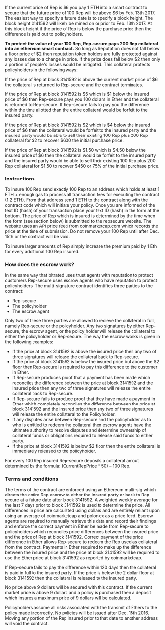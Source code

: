 If the current price of Rep is $6 you pay 1 ETH into a smart contract to secure that the future price of 100 Rep will be above $6 by Feb. 13th 2017.  The easiest way to specify a future date is to specify a block height.  The block height 3141592 will likely be mined on or prior to Feb. 13th 2017.  At this block height if the price of Rep is below the purchase price then the difference is paid out to policyholders.

**To protect the value of your 100 Rep, Rep-secure pays 200 Rep collateral into an ethereum smart contract.** So long as Reputation does not fall below a floor price of $2 then reputation token holders are fully protected against any losses due to a change in price.  If the price does fall below $2 then only a portion of people's losses would be mitigated.  This collateral protects policyholders in the following ways:

If the price of Rep at block 3141592 is above the current market price of $6 the collateral is returned to Rep-secure and the contract terminates.

If the price of Rep at block 3141592 is $5 which is $1 below the insured price of $6 then Rep-secure pays you 100 dollars in Ether and the collateral is returned to Rep-secure.  If Rep-secure fails to pay you the difference within the time allotted than the entire collateral would be forfeit to the insured party.

If the price of Rep at block 3141592 is $2 which is $4 below the insured price of $6 then the collateral would be forfeit to the insured party and the insured party would be able to sell their existing 100 Rep plus 200 Rep collateral for $2 to recover $600 the initial purchase price.

If the price of Rep at block 3141592 is $1.50 which is $4.50 below the insured price of $6 then the collateral would be forfeit to the insured party and the insured party would be able to sell their existing 100 Rep plus 200 Rep collateral for $1.50 to recover $450 or 75% of the initial purchase price.

### Instructions

To insure 100 Rep send exactly 100 Rep to an address which holds at least 1 ETH + enough gas to process all transaction fees for executing the contract (1.2 ETH). From that address send 1 ETH to the contract along with the contract code which will initiate your policy. Once you are informed of the text ID (hash) of your transaction place your text ID (hash) in the form at the bottom. The price of Rep which is insured is determined by the time when the form (see section below) is submitted to the repsecure website.  The website uses an API price feed from coinmarketcap.com which records the price at the time of submission.  Do not remove your 100 Rep until after Dec. 15th or the contract will be void.

To insure larger amounts of Rep simply increase the premium paid by 1 Eth for every additional 100 Rep insured.

### How does the escrow work?

In the same way that bitrated uses trust agents with reputation to protect customers Rep-secure uses escrow agents who have reputation to protect policyholders.  The multi-signature contract identifies three parties to the contract:

* Rep-secure
* The policyholder
* The escrow agent

Only two of these three parties are allowed to recieve the collateral in full, namely Rep-secure or the policyholder.  Any two signatures by either Rep-secure, the escrow agent, or the policy holder will release the collateral to either the policyholder or Rep-secure.  The way the escrow works is given in the following examples:

* If the price at block 3141592 is above the insured price then any two of three signatures will release the collateral back to Rep-secure.
* If the price at block 3141592 is below the insured price but above the $2 floor then Rep-secure is required to pay this difference to the customer in Ether.  
* If Rep-secure produces proof that a payment has been made which reconciles the difference between the price at block 3141592 and the insured price then any two of three signatures will release the entire collateral back to Rep-secure.
* If Rep-secure fails to produce proof that they have made a payment in Ether which completely reconciles the difference between the price at block 3141592 and the insured price then any two of three signatures will release the entire collateral to the Policyholder.
* If any disputes arise between Rep-secure and the policyholder as to who is entitled to redeem the collateral then escrow agents have the ultimate authority to resolve disputes and determine ownership of collateral funds or obligations required to release said funds to either party.
* If the price at block 3141592 is below $2 floor then the entire collateral is immediately released to the policyholder.

For every 100 Rep insured Rep-secure deposits a collateral amout determined by the formula: (CurrentRepPrice * 50) – 100 Rep.

### Terms and conditions

The terms of the contract are enforced using an Ethereum multi-sig which directs the entire Rep escrow to either the insured party or back to Rep-secure at a future date after block 3141592.  A weighted weekly average for the last 7 days prior to block 3141592 is used to determine the price.  All differences in price are calculated using dollars and are entirely reliant upon using an average of coinmarketcap and poloniex as a price feed.  Escrow agents are required to manually retrieve this data and record their findings and enforce the correct payment in Ether be made from Rep-secure to policyholders which reconciles price differences between the insured price and the price of Rep at block 3141592. Correct payment of the price difference in Ether allows Rep-secure to redeem the Rep used as collateral from the contract.  Payments in Ether required to make up the difference between the insured price and the price at block 3141592 will be required to use the Ether price at block 3141592 as reported by coinmarketcap.

If Rep-secure fails to pay the difference within 120 days then the collateral is paid in full to the insured party.  If the price is below the 2 dollar floor at block 3141592 then the collateral is released to the insured party.  

No price above 9 dollars will be secured with this contract.  If the current market price is above 9 dollars and a policy is purchased then a deposit which insures a maximum price of 9 dollars will be calculated.

Policyholders assume all risks associated with the transmit of Ethers to the policy made incorrectly.  No policies will be issued after Dec. 15th 2016.  Moving any portion of the Rep insured prior to that date to another address will void the contract.

